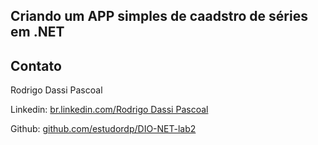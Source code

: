 ## Criando um APP simples de caadstro de séries em .NET

## Contato

Rodrigo Dassi Pascoal

Linkedin:  [br.linkedin.com/Rodrigo Dassi Pascoal](https://www.linkedin.com/in/rodrigo-dassi-pascoal-82277193/)

Github:  [github.com/estudordp/DIO-NET-lab2](https://github.com/estudordp/DIO-NET-lab2)
